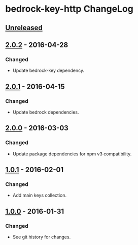 # bedrock-key-http ChangeLog

## [Unreleased]

## [2.0.2] - 2016-04-28

### Changed
- Update bedrock-key dependency.

## [2.0.1] - 2016-04-15

### Changed
- Update bedrock dependencies.

## [2.0.0] - 2016-03-03

### Changed
- Update package dependencies for npm v3 compatibility.

## [1.0.1] - 2016-02-01

### Changed
- Add main keys collection.

## [1.0.0] - 2016-01-31

### Changed
- See git history for changes.

[Unreleased]: https://github.com/digitalbazaar/bedrock-key-http/compare/2.0.2..HEAD
[2.0.2]: https://github.com/digitalbazaar/bedrock-key-http/compare/2.0.1...2.0.2
[2.0.1]: https://github.com/digitalbazaar/bedrock-key-http/compare/2.0.0...2.0.1
[2.0.0]: https://github.com/digitalbazaar/bedrock-key-http/compare/1.0.1...2.0.0
[1.0.1]: https://github.com/digitalbazaar/bedrock-key-http/compare/1.0.0...1.0.1
[1.0.0]: https://github.com/digitalbazaar/bedrock-key-http/compare/0.0.0...1.0.0
